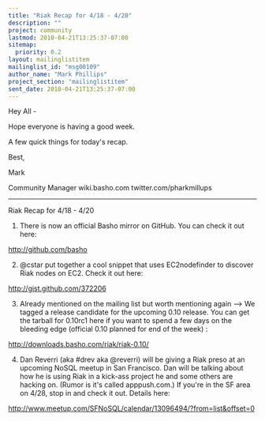 ```yaml
---
title: "Riak Recap for 4/18 - 4/20"
description: ""
project: community
lastmod: 2010-04-21T13:25:37-07:00
sitemap:
  priority: 0.2
layout: mailinglistitem
mailinglist_id: "msg00109"
author_name: "Mark Phillips"
project_section: "mailinglistitem"
sent_date: 2010-04-21T13:25:37-07:00
---
```



Hey All -

Hope everyone is having a good week.

A few quick things for today's recap.

Best,

Mark

Community Manager
wiki.basho.com
twitter.com/pharkmillups

--------
Riak Recap for 4/18 - 4/20


1) There is now an official Basho mirror on GitHub. You can check it out here:

http://github.com/basho

2) @cstar put together a cool snippet that uses EC2nodefinder to
discover Riak nodes on EC2. Check it out here:

http://gist.github.com/372206

3) Already mentioned on the mailing list but worth mentioning again
--&gt; We tagged a release candidate for the upcoming 0.10 release. You
can get the tarball for 0.10rc1 here if you want to spend a few days
on the bleeding edge (official 0.10 planned for end of the week) :

http://downloads.basho.com/riak/riak-0.10/

4) Dan Reverri (aka #drev aka @reverri) will be giving a Riak preso at
an upcoming NoSQL meetup in San Francisco. Dan will be talking about
how he is using Riak in a kick-ass project he and some others are
hacking on. (Rumor is it's called apppush.com.) If you're in the SF
area on 4/28, stop in and check it out. Details here:

http://www.meetup.com/SFNoSQL/calendar/13096494/?from=list&offset=0

